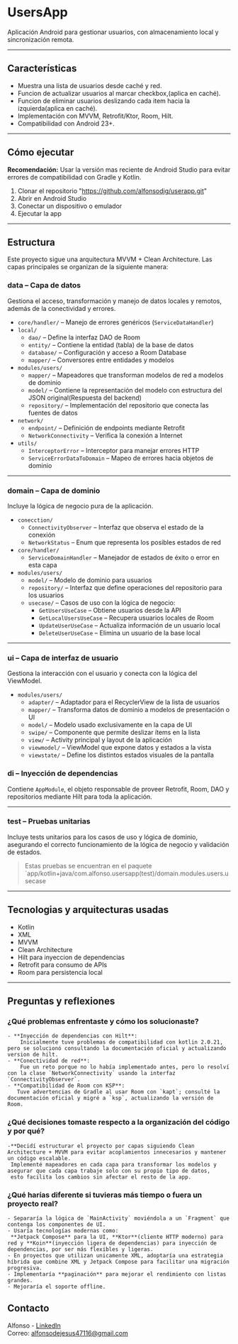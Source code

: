 # UsersApp

Aplicación Android para gestionar usuarios, con almacenamiento local y 	sincronización remota.

---

## Características

- Muestra una lista de usuarios desde caché y red.
- Funcion de actualizar usuarios al marcar checkbox,(aplica en caché).
- Funcion de eliminar usuarios deslizando cada item hacia la izquierda(aplica en caché).
- Implementación con MVVM, Retrofit/Ktor, Room, Hilt.
- Compatibilidad con Android 23+.

---

## Cómo ejecutar

**Recomendación:** Usar la versión mas reciente de Android Studio para evitar errores de compatibilidad con Gradle y Kotlin.

1. Clonar el repositorio "https://github.com/alfonsodjg/userapp.git"
2. Abrir en Android Studio
3. Conectar un dispositivo o emulador
4. Ejecutar la app

------------------------------------------------------------------------------------------------------------------

## Estructura
Este proyecto sigue una arquitectura MVVM + Clean Architecture. Las capas principales se organizan de la siguiente manera:

### data – Capa de datos
Gestiona el acceso, transformación y manejo de datos locales y remotos, además de la conectividad y errores.

- `core/handler/` – Manejo de errores genéricos (`ServiceDataHandler`)
- `local/`
    - `dao/` – Define la interfaz DAO de Room
    - `entity/` – Contiene la entidad (tabla) de la base de datos
    - `database/` – Configuración y acceso a Room Database
    - `mapper/` – Conversores entre entidades y modelos
- `modules/users/`
    - `mapper/` – Mapeadores que transforman modelos de red a modelos de dominio
    - `model/` – Contiene la representación del modelo con estructura del JSON original(Respuesta del backend)
    - `repository/` – Implementación del repositorio que conecta las fuentes de datos
- `network/`
    - `endpoint/` – Definición de endpoints mediante Retrofit
    - `NetworkConnectivity` – Verifica la conexión a Internet
- `utils/`
    - `InterceptorError` – Interceptor para manejar errores HTTP
    - `ServiceErrorDataToDomain` – Mapeo de errores hacia objetos de dominio

---

### domain – Capa de dominio
Incluye la lógica de negocio pura de la aplicación.

- `conecction/`
    - `ConnectivityObserver` – Interfaz que observa el estado de la conexión
    - `NetworkStatus` – Enum que representa los posibles estados de red
- `core/handler/`
    - `ServiceDomainHandler` – Manejador de estados de éxito o error en esta capa
- `modules/users/`
    - `model/` – Modelo de dominio para usuarios
    - `repository/` – Interfaz que define operaciones del repositorio para los usuarios
    - `usecase/` – Casos de uso con la lógica de negocio:
        - `GetUsersUseCase` – Obtiene usuarios desde la API
        - `GetLocalUsersUseCase` – Recupera usuarios locales de Room
        - `UpdateUserUseCase` – Actualiza información de un usuario local
        - `DeleteUserUseCase` – Elimina un usuario de la base local

---

### ui – Capa de interfaz de usuario
Gestiona la interacción con el usuario y conecta con la lógica del ViewModel.

- `modules/users/`
    - `adapter/` – Adaptador para el RecyclerView de la lista de usuarios
    - `mapper/` – Transforma datos de dominio a modelos de presentación o UI
    - `model/` – Modelo usado exclusivamente en la capa de UI
    - `swipe/` – Componente que permite deslizar ítems en la lista
    - `view/` – Activity principal y layout de la aplicación
    - `viewmodel/` – ViewModel que expone datos y estados a la vista
    - `viewstate/` – Define los distintos estados visuales de la pantalla

### di – Inyección de dependencias
Contiene `AppModule`, el objeto responsable de proveer Retrofit, Room, DAO y repositorios mediante Hilt para toda la aplicación.

--------------------------------------------------------------------------------------------------------

### test – Pruebas unitarias
Incluye tests unitarios para los casos de uso y lógica de dominio, asegurando el correcto funcionamiento de la lógica de negocio y validación de estados.
> Estas pruebas se encuentran en el paquete `app/kotlin+java/com.alfonso.usersapp(test)/domain.modules.users.usecase

----------------------------------------------------------------------------------------------------------

## Tecnologias y arquitecturas usadas
- Kotlin
- XML
- MVVM
- Clean Architecture
- Hilt para inyeccion de dependencias
- Retrofit para consumo de APIs
- Room para persistencia local

---

## Preguntas y reflexiones

### ¿Qué problemas enfrentaste y cómo los solucionaste?
    - **Inyección de dependencias con Hilt**: 
        Inicialmente tuve problemas de compatibilidad con kotlin 2.0.21, pero se solucionó consultando la documentación oficial y actualizando version de hilt.
    - **Conectividad de red**:
        Fue un reto porque no lo había implementado antes, pero lo resolví con la clase `NetworkConnectivity` usando la interfaz `ConnectivityObserver`.
    - **Compatibilidad de Room con KSP**:
       Tuve advertencias de Gradle al usar Room con `kapt`; consulté la documentación oficial y migré a `ksp`, actualizando la versión de Room.

### ¿Qué decisiones tomaste respecto a la organización del código y por qué?
    -**Decidí estructurar el proyecto por capas siguiendo Clean Architecture + MVVM para evitar acoplamientos innecesarios y mantener un código escalable. 
     Implementé mapeadores en cada capa para transformar los modelos y asegurar que cada capa trabaje solo con su propio tipo de datos,
     esto facilita los cambios sin afectar el resto de la app.

### ¿Qué harías diferente si tuvieras más tiempo o fuera un proyecto real?
    - Separaría la lógica de `MainActivity` moviéndola a un `Fragment` que contenga los componentes de UI.
    - Usaría tecnologías modernas como:
     **Jetpack Compose** para la UI, **Ktor**(cliente HTTP moderno) para red y **Koin**(inyección ligera de dependencias) para inyección de dependencias, por ser más flexibles y ligeras.
    - En proyectos que utilizan unicamente XML, adoptaría una estrategia híbrida que combine XML y Jetpack Compose para facilitar una migración progresiva.
    - Implementaría **paginación** para mejorar el rendimiento con listas grandes.
    - Mejoraría el soporte offline.


## Contacto
Alfonso - [LinkedIn](https://www.linkedin.com/in/alfonso-de-jesus-garces)  
Correo: alfonsodejesus47116@gmail.com

